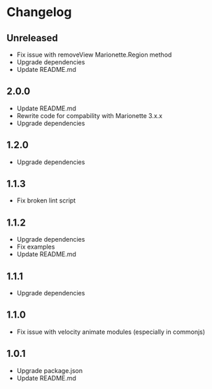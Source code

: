 # Changelog

## Unreleased
- Fix issue with removeView Marionette.Region method
- Upgrade dependencies
- Update README.md

## 2.0.0
- Update README.md
- Rewrite code for compability with Marionette 3.x.x
- Upgrade dependencies

## 1.2.0
- Upgrade dependencies

## 1.1.3
- Fix broken lint script

## 1.1.2
- Upgrade dependencies
- Fix examples
- Update README.md

## 1.1.1
- Upgrade dependencies

## 1.1.0
- Fix issue with velocity animate modules (especially in commonjs)

## 1.0.1
- Upgrade package.json
- Update README.md
